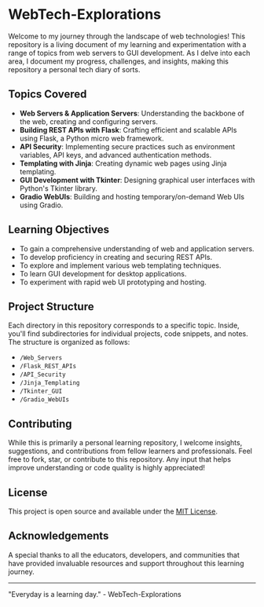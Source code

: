 # WebTech-Explorations

Welcome to my journey through the landscape of web technologies! This repository is a living document of my learning and experimentation with a range of topics from web servers to GUI development. As I delve into each area, I document my progress, challenges, and insights, making this repository a personal tech diary of sorts.

## Topics Covered

- **Web Servers & Application Servers**: Understanding the backbone of the web, creating and configuring servers.
- **Building REST APIs with Flask**: Crafting efficient and scalable APIs using Flask, a Python micro web framework.
- **API Security**: Implementing secure practices such as environment variables, API keys, and advanced authentication methods.
- **Templating with Jinja**: Creating dynamic web pages using Jinja templating.
- **GUI Development with Tkinter**: Designing graphical user interfaces with Python's Tkinter library.
- **Gradio WebUIs**: Building and hosting temporary/on-demand Web UIs using Gradio.

## Learning Objectives

- To gain a comprehensive understanding of web and application servers.
- To develop proficiency in creating and securing REST APIs.
- To explore and implement various web templating techniques.
- To learn GUI development for desktop applications.
- To experiment with rapid web UI prototyping and hosting.

## Project Structure

Each directory in this repository corresponds to a specific topic. Inside, you'll find subdirectories for individual projects, code snippets, and notes. The structure is organized as follows:

- `/Web_Servers`
- `/Flask_REST_APIs`
- `/API_Security`
- `/Jinja_Templating`
- `/Tkinter_GUI`
- `/Gradio_WebUIs`

## Contributing

While this is primarily a personal learning repository, I welcome insights, suggestions, and contributions from fellow learners and professionals. Feel free to fork, star, or contribute to this repository. Any input that helps improve understanding or code quality is highly appreciated!

## License

This project is open source and available under the [MIT License](LICENSE).

## Acknowledgements

A special thanks to all the educators, developers, and communities that have provided invaluable resources and support throughout this learning journey.

---

"Everyday is a learning day." - WebTech-Explorations

